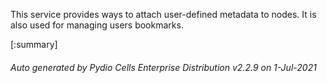 






This service provides ways to attach user-defined metadata to nodes. It is also used for managing users bookmarks.

[:summary]

###### Auto generated by Pydio Cells Enterprise Distribution v2.2.9 on 1-Jul-2021
